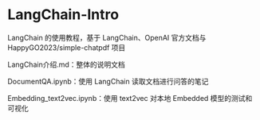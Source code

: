 # LangChain-Intro
LangChain 的使用教程，基于 LangChain、OpenAI 官方文档与 HappyGO2023/simple-chatpdf 项目

LangChain介绍.md：整体的说明文档

DocumentQA.ipynb：使用 LangChain 读取文档进行问答的笔记

Embedding_text2vec.ipynb：使用 text2vec 对本地 Embedded 模型的测试和可视化
